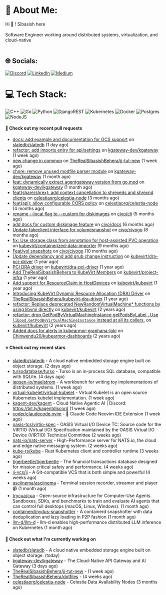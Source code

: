 # 💫 About Me:
Hi 👋 ! Sibasish here <br><br> Software Engineer working around distributed systems, virtualization, and cloud-native <br><br>

## 🌐 Socials:
[![Discord](https://img.shields.io/badge/Discord-%237289DA.svg?logo=discord&logoColor=white)](htttps://discord.gg/FangedHamster#6966) [![LinkedIn](https://img.shields.io/badge/LinkedIn-%230077B5.svg?logo=linkedin&logoColor=white)](https://linkedin.com/in/sibasish-behera-b33532224) [![Medium](https://img.shields.io/badge/Medium-12100E?logo=medium&logoColor=white)](https://medium.com/@@beherasibasishkkc) 

# 💻 Tech Stack:
![C++](https://img.shields.io/badge/c++-%2300599C.svg?style=for-the-badge&logo=c%2B%2B&logoColor=white) ![Go](https://img.shields.io/badge/go-%2300ADD8.svg?style=for-the-badge&logo=go&logoColor=white) ![Python](https://img.shields.io/badge/python-3670A0?style=for-the-badge&logo=python&logoColor=ffdd54) ![DjangoREST](https://img.shields.io/badge/DJANGO-REST-ff1709?style=for-the-badge&logo=django&logoColor=white&color=ff1709&labelColor=gray) ![Kubernetes](https://img.shields.io/badge/kubernetes-%23326ce5.svg?style=for-the-badge&logo=kubernetes&logoColor=white) ![Docker](https://img.shields.io/badge/docker-%230db7ed.svg?style=for-the-badge&logo=docker&logoColor=white) ![Postgres](https://img.shields.io/badge/postgres-%23316192.svg?style=for-the-badge&logo=postgresql&logoColor=white) ![NodeJS](https://img.shields.io/badge/node.js-6DA55F?style=for-the-badge&logo=node.js&logoColor=white) 


#### 🔨 Check out my recent pull requests

- [docs: add example and documentation for GCS support](https://github.com/slatedb/slatedb/pull/927) on [slatedb/slatedb](https://github.com/slatedb/slatedb) (1 day ago)
- [refactor: add imports entry for api/settings](https://github.com/kgateway-dev/kgateway/pull/12446) on [kgateway-dev/kgateway](https://github.com/kgateway-dev/kgateway) (1 week ago)
- [new change in common](https://github.com/TheRealSibasishBehera/jj-tut-new/pull/1) on [TheRealSibasishBehera/jj-tut-new](https://github.com/TheRealSibasishBehera/jj-tut-new) (1 week ago)
- [chore: remove unused modfile parser module](https://github.com/kgateway-dev/kgateway/pull/12198) on [kgateway-dev/kgateway](https://github.com/kgateway-dev/kgateway) (1 month ago)
- [feat: dynamically extract agentgateway version from go.mod](https://github.com/kgateway-dev/kgateway/pull/12041) on [kgateway-dev/kgateway](https://github.com/kgateway-dev/kgateway) (1 month ago)
- [feat(share/shrex): add context cancellation to shrexeds and shrexnd clients](https://github.com/celestiaorg/celestia-node/pull/4324) on [celestiaorg/celestia-node](https://github.com/celestiaorg/celestia-node) (3 months ago)
- [feat(api): allow configurable CORS policy](https://github.com/celestiaorg/celestia-node/pull/4266) on [celestiaorg/celestia-node](https://github.com/celestiaorg/celestia-node) (4 months ago)
- [rename --local flag to --custom for diskimages](https://github.com/civo/cli/pull/538) on [civo/cli](https://github.com/civo/cli) (5 months ago)
- [add docs for custom diskimage feature](https://github.com/civo/docs/pull/151) on [civo/docs](https://github.com/civo/docs) (6 months ago)
- [Update fakeclient interface for volumesnapshot](https://github.com/civo/civogo/pull/231) on [civo/civogo](https://github.com/civo/civogo) (8 months ago)
- [fix: Use storage class from annotation for host-assisted PVC operation](https://github.com/kubevirt/containerized-data-importer/pull/3585) on [kubevirt/containerized-data-importer](https://github.com/kubevirt/containerized-data-importer) (9 months ago)
- [Feat/vol snapshots](https://github.com/civo/civogo/pull/226) on [civo/civogo](https://github.com/civo/civogo) (10 months ago)
- [Update dependancy and add grub change instruction](https://github.com/kubevirt/dra-pci-driver/pull/5) on [kubevirt/dra-pci-driver](https://github.com/kubevirt/dra-pci-driver) (1 year ago)
- [PCI DRA driver](https://github.com/kubevirt/dra-pci-driver/pull/1) on [kubevirt/dra-pci-driver](https://github.com/kubevirt/dra-pci-driver) (1 year ago)
- [Add TheRealSibasishBehera to KubeVirt Members](https://github.com/kubevirt/project-infra/pull/3578) on [kubevirt/project-infra](https://github.com/kubevirt/project-infra) (1 year ago)
- [Add support for ResourceClaim in  HostDevices](https://github.com/kubevirt/kubevirt/pull/12533) on [kubevirt/kubevirt](https://github.com/kubevirt/kubevirt) (1 year ago)
- [Introducing KubeVirt Dynamic Resource Allocation (DRA) Driver](https://github.com/TheRealSibasishBehera/kubevirt-dra-driver/pull/1) on [TheRealSibasishBehera/kubevirt-dra-driver](https://github.com/TheRealSibasishBehera/kubevirt-dra-driver) (1 year ago)
- [refactor: Replace deprecated NewRandomVirtualMachine* functions by using libvmi directly](https://github.com/kubevirt/kubevirt/pull/11621) on [kubevirt/kubevirt](https://github.com/kubevirt/kubevirt) (2 years ago)
- [ refactor: drop GetPodByVirtualMachineInstance,getPodsByLabel . Use `libpod.GetPodByVirtualMachineInstance` instead at all its callers.](https://github.com/kubevirt/kubevirt/pull/11474) on [kubevirt/kubevirt](https://github.com/kubevirt/kubevirt) (2 years ago)
- [Added docs for alerts in kubearmor-graphana-loki](https://github.com/Chinwendu20/kubearmor-dashboards/pull/1) on [Chinwendu20/kubearmor-dashboards](https://github.com/Chinwendu20/kubearmor-dashboards) (2 years ago)

#### ⭐ Check out my recent stars

- [slatedb/slatedb](https://github.com/slatedb/slatedb) - A cloud native embedded storage engine built on object storage. (2 days ago)
- [tursodatabase/turso](https://github.com/tursodatabase/turso) - Turso is an in-process SQL database, compatible with SQLite. (4 days ago)
- [jepsen-io/maelstrom](https://github.com/jepsen-io/maelstrom) - A workbench for writing toy implementations of distributed systems. (1 week ago)
- [virtual-kubelet/virtual-kubelet](https://github.com/virtual-kubelet/virtual-kubelet) - Virtual Kubelet is an open source Kubernetes kubelet implementation. (1 week ago)
- [kagent-dev/kagent](https://github.com/kagent-dev/kagent) - Cloud Native Agentic AI | Discord: https://bit.ly/kagentdiscord (1 week ago)
- [coder/claudecode.nvim](https://github.com/coder/claudecode.nvim) - 🧩 Claude Code Neovim IDE Extension (1 week ago)
- [oasis-tcs/virtio-spec](https://github.com/oasis-tcs/virtio-spec) - OASIS Virtual I/O Device TC: Source code for the VIRTIO (Virtual I/O) Specification maintained by the OASIS Virtual I/O Device (VIRTIO) Technical Committee (2 weeks ago)
- [nats-io/nats-server](https://github.com/nats-io/nats-server) - High-Performance server for NATS.io, the cloud and edge native messaging system. (2 weeks ago)
- [kube-rs/kube](https://github.com/kube-rs/kube) - Rust Kubernetes client and controller runtime (3 weeks ago)
- [tigerbeetle/tigerbeetle](https://github.com/tigerbeetle/tigerbeetle) - The financial transactions database designed for mission critical safety and performance. (4 weeks ago)
- [jj-vcs/jj](https://github.com/jj-vcs/jj) - A Git-compatible VCS that is both simple and powerful (4 weeks ago)
- [asciinema/asciinema](https://github.com/asciinema/asciinema) - Terminal session recorder, streamer and player 📹 (1 month ago)
- [trycua/cua](https://github.com/trycua/cua) - Open-source infrastructure for Computer-Use Agents. Sandboxes, SDKs, and benchmarks to train and evaluate AI agents that can control full desktops (macOS, Linux, Windows). (1 month ago)
- [containerd/nydus-snapshotter](https://github.com/containerd/nydus-snapshotter) - A containerd snapshotter with data deduplication and lazy loading in P2P fashion (1 month ago)
- [llm-d/llm-d](https://github.com/llm-d/llm-d) - llm-d enables high-performance distributed LLM inference on Kubernetes (1 month ago)

#### 👷 Check out what I'm currently working on

- [slatedb/slatedb](https://github.com/slatedb/slatedb) - A cloud native embedded storage engine built on object storage. (today)
- [kgateway-dev/kgateway](https://github.com/kgateway-dev/kgateway) - The Cloud-Native API Gateway and AI Gateway (3 days ago)
- [TheRealSibasishBehera/jj-tut-new](https://github.com/TheRealSibasishBehera/jj-tut-new) -  (1 week ago)
- [TheRealSibasishBehera/dotfiles](https://github.com/TheRealSibasishBehera/dotfiles) -  (4 weeks ago)
- [celestiaorg/celestia-node](https://github.com/celestiaorg/celestia-node) - Celestia Data Availability Nodes (3 months ago)

